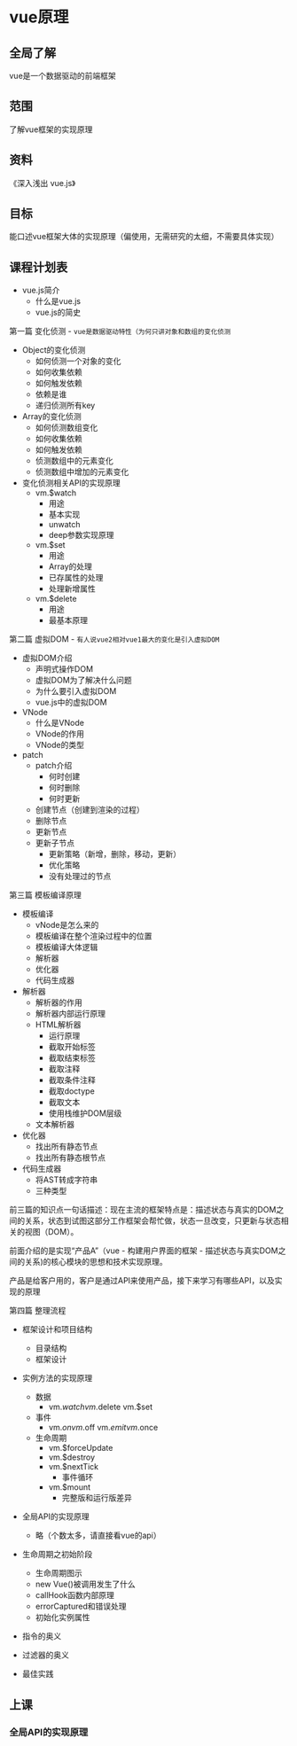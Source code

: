 # vue原理

## 全局了解
vue是一个数据驱动的前端框架

## 范围
了解vue框架的实现原理

## 资料
《深入浅出 vue.js》

## 目标
能口述vue框架大体的实现原理（偏使用，无需研究的太细，不需要具体实现）

## 课程计划表
* vue.js简介
    * 什么是vue.js
    * vue.js的简史

第一篇 变化侦测 - `vue是数据驱动特性（为何只讲对象和数组的变化侦测`

* Object的变化侦测
    * 如何侦测一个对象的变化
    * 如何收集依赖
    * 如何触发依赖
    * 依赖是谁
    * 递归侦测所有key
* Array的变化侦测
    * 如何侦测数组变化
    * 如何收集依赖
    * 如何触发依赖
    * 侦测数组中的元素变化
    * 侦测数组中增加的元素变化
* 变化侦测相关API的实现原理
    * vm.$watch
        * 用途
        * 基本实现
        * unwatch
        * deep参数实现原理
    * vm.$set
        * 用途
        * Array的处理
        * 已存属性的处理
        * 处理新增属性
    * vm.$delete
        * 用途
        * 最基本原理

第二篇 虚拟DOM - `有人说vue2相对vue1最大的变化是引入虚拟DOM`

* 虚拟DOM介绍
    * 声明式操作DOM
    * 虚拟DOM为了解决什么问题
    * 为什么要引入虚拟DOM
    * vue.js中的虚拟DOM
* VNode
    * 什么是VNode
    * VNode的作用
    * VNode的类型
* patch
    * patch介绍
        * 何时创建
        * 何时删除
        * 何时更新
    * 创建节点（创建到渲染的过程）
    * 删除节点
    * 更新节点
    * 更新子节点
        * 更新策略（新增，删除，移动，更新）
        * 优化策略
        * 没有处理过的节点

第三篇 模板编译原理

* 模板编译
    * vNode是怎么来的
    * 模板编译在整个渲染过程中的位置
    * 模板编译大体逻辑
    * 解析器
    * 优化器
    * 代码生成器
* 解析器
    * 解析器的作用
    * 解析器内部运行原理
    * HTML解析器
        * 运行原理
        * 截取开始标签
        * 截取结束标签
        * 截取注释
        * 截取条件注释
        * 截取doctype
        * 截取文本
        * 使用栈维护DOM层级
    * 文本解析器
* 优化器
    * 找出所有静态节点
    * 找出所有静态根节点
* 代码生成器
    * 将AST转成字符串
    * 三种类型


前三篇的知识点一句话描述：现在主流的框架特点是：描述状态与真实的DOM之间的关系，状态到试图这部分工作框架会帮忙做，状态一旦改变，只更新与状态相关的视图（DOM）。
   
前面介绍的是实现“产品A”（vue - 构建用户界面的框架 - 描述状态与真实DOM之间的关系)的核心模块的思想和技术实现原理。

产品是给客户用的，客户是通过API来使用产品，接下来学习有哪些API，以及实现的原理

第四篇 整理流程

* 框架设计和项目结构
    * 目录结构
    * 框架设计
* 实例方法的实现原理
    * 数据
        * vm.$watch vm.$delete vm.$set
    * 事件
        * vm.$on vm.$off vm.$emit vm.$once
    * 生命周期
        * vm.$forceUpdate
        * vm.$destroy
        * vm.$nextTick
            * 事件循环
        * vm.$mount
            * 完整版和运行版差异
* 全局API的实现原理
    * 略（个数太多，请直接看vue的api）
* 生命周期之初始阶段
    * 生命周期图示
    * new Vue()被调用发生了什么
    * callHook函数内部原理
    * errorCaptured和错误处理
    * 初始化实例属性


    
* 指令的奥义
* 过滤器的奥义
* 最佳实践

## 上课

### 全局API的实现原理




